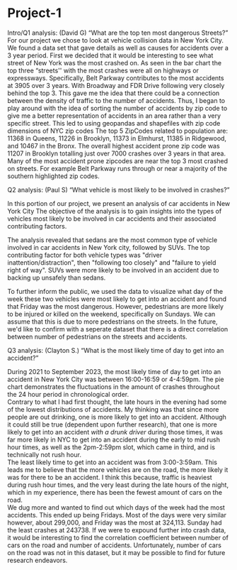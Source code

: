 # Project-1

Intro/Q1 analysis: (David G)
“What are the top ten most dangerous Streets?”
For our project we chose to look at vehicle collision data in New York City. We found a data set that gave details as well as causes for accidents over a 3 year period.  First we decided that it would be interesting to see what street of New York was the most crashed on. As seen in the bar chart the top three “streets'' with the most crashes were all on highways or expressways. Specifically, Belt Parkway contributes to the most accidents at 3905 over 3 years. With Broadway and FDR Drive following very closely behind the top 3. This gave me the idea that there could be a connection between the density of traffic to the number of accidents. Thus, I began to play around with the idea of sorting the number of accidents by zip code to give me a better representation of accidents in an area rather than a very specific street. This led to using geopandas and shapefiles with zip code dimensions of NYC zip codes The top 5 ZipCodes related to population are: 11368 in Queens, 11226 in Brooklyn, 11373 in Elmhurst, 11385 in Ridgewood, and 10467 in the Bronx. The overall highest accident prone zip code was 11207 in Brooklyn totalling just over 7000 crashes over 3 years in that area. Many of the most accident prone zipcodes are near the top 3 most crashed on streets. For example Belt Parkway runs through or near a majority of the southern highlighted zip codes. 

Q2 analysis: (Paul S)
“What vehicle is most likely to be involved in crashes?”

In this portion of our project, we present an analysis of car accidents in New York City 
The objective of the analysis is to gain insights into the types of 
vehicles most likely to be involved in car accidents and their associated
contributing factors.

The analysis revealed that sedans are the most common type of vehicle involved in car accidents in New York city, 
followed by SUVs. The top contributing factor for both vehicle types was "driver inattention/distraction", then "following too closely"
and "failure to yield right of way". SUVs were more likely to be involved in an accident due to backing up unsafely than sedans.  

To further inform the public, we used the data to visualize what day of the week these two vehicles were most likely
to get into an accident and found that Friday was the most dangerous. 
However, pedestrians are more likely to be injured or killed on the weekend, specifically on Sundays. We can assume 
that this is due to more pedestrians on the streets. In the future, we'd like to confirm with a seperate dataset 
that there is a direct correlation between number of pedestrians on the streets and accidents. 

Q3 analysis: (Clayton S.)
“What is the most likely time of day to get into an accident?”
 
During 2021 to September 2023, the most likely time of day to get into an accident in New York City was between 16:00-16:59 or 4-4:59pm.  The pie chart demonstrates the fluctuations in the amount of crashes throughout the 24 hour period in chronological order.  
Contrary to what I had first thought, the late hours in the evening had some of the lowest distributions of accidents.  My thinking was that since more people are out drinking, one is more likely to get into an accident.  Although it could still be true (dependent upon further research), that one is more likely to get into an accident *with a drunk driver* during those times, it was far more likely in NYC to get into an accident during the early to mid rush hour times, as well as the 2pm-2:59pm slot, which came in third, and is technically not rush hour.  
The least likely time to get into an accident was from 3:00-3:59am.  This leads me to believe that the more vehicles are on the road, the more likely it was for there to be an accident.  I think this because, traffic is heaviest during rush hour times, and the very least during the late hours of the night, which in my experience, there has been the fewest amount of cars on the road.  
We dug more and wanted to find out which days of the week had the most accidents. This ended up being Fridays. Most of the days were very similar however, about 299,000, and Friday was the most at 324,113.  Sunday had the least crashes at 243738.
If we were to expound further into crash data, it would be interesting to find the correlation coefficient between number of cars on the road and number of accidents.  Unfortunately, number of cars on the road was not in this dataset, but it may be possible to find for future research endeavors.  